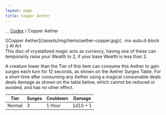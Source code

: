 ```yaml
---
layout: page
title: Copper Aether
---
```

<span class="breadcrumbs" markdown="1">... [Codex](/codex) / Copper Aether</span>
<div class="position-placeholder" markdown="1">
![Copper Aether](/assets/img/items/aether-copper.jpg){: .mx-auto.d-block :}
<span class="ai-img">AI Art</span>
</div>
This disc of crystallized magic acts as currency, having one of these can temporarily raise your Wealth to 2, if your base Wealth is less than 2.

A creature lower than the Tier of this item can consume this Aether to gain surges each turn for 12 seconds, as shown on the Aether Surges Table. For a short time after consuming any Aether using a magical consumable deals deals damage as shown on the table below, which cannot be reduced or avoided, and has no other effect.

| Tier | Surges | Cooldown | Damage |
| --- | --- | --- | --- |
| Normal | 3 | 1 Hour | 1d10 + 1 |